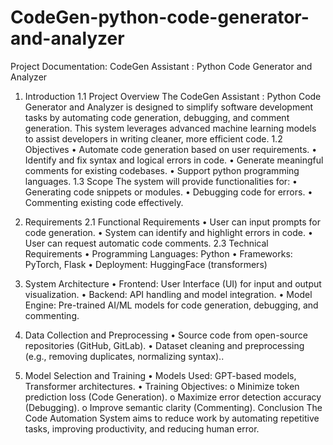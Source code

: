 # CodeGen-python-code-generator-and-analyzer
Project Documentation: CodeGen Assistant : Python Code Generator and Analyzer


1. Introduction
1.1 Project Overview
The CodeGen Assistant : Python Code Generator and Analyzer is designed to simplify software development tasks by automating code generation, debugging, and comment generation. This system leverages advanced machine learning models to assist developers in writing cleaner, more efficient code.
1.2 Objectives
•	Automate code generation based on user requirements.
•	Identify and fix syntax and logical errors in code.
•	Generate meaningful comments for existing codebases.
•	Support python programming languages.
1.3 Scope
The system will provide functionalities for:
•	Generating code snippets or modules.
•	Debugging code for errors.
•	Commenting existing code effectively.

2. Requirements
2.1 Functional Requirements
•	User can input prompts for code generation.
•	System can identify and highlight errors in code.
•	User can request automatic code comments.
2.3 Technical Requirements
•	Programming Languages: Python
•	Frameworks:  PyTorch, Flask
•	Deployment:  HuggingFace  (transformers)
3. System Architecture
•	Frontend: User Interface (UI) for input and output visualization.
•	Backend: API handling and model integration.
•	Model Engine: Pre-trained AI/ML models for code generation, debugging, and commenting.

4. Data Collection and Preprocessing
•	Source code from open-source repositories (GitHub, GitLab).
•	Dataset cleaning and preprocessing (e.g., removing duplicates, normalizing syntax)..

5. Model Selection and Training
•	Models Used: GPT-based models, Transformer architectures.
•	Training Objectives:
o	Minimize token prediction loss (Code Generation).
o	Maximize error detection accuracy (Debugging).
o	Improve semantic clarity (Commenting).
Conclusion
The Code Automation System aims to reduce work by automating repetitive tasks, improving productivity, and reducing human error.


